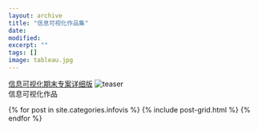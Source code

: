```yaml
---
layout: archive
title: "信息可视化作品集"
date: 
modified:
excerpt: ""
tags: []
image: tableau.jpg
---
```

[信息可视化期末专案详细版](https://htgchouse.github.io/infovis/portfolio/%E6%95%B0%E6%8D%AE%E5%8F%AF%E8%A7%86%E5%8C%96/)
<img src="https://HTGchouse.github.io/images/仪表盘.png" alt="teaser" itemprop="image">
<br/>信息可视化作品
<div class="tiles">
{% for post in site.categories.infovis %}
  {% include post-grid.html %}
{% endfor %}
</div><!-- /.tiles 把所有categories 有 infovis 的列出来-->

